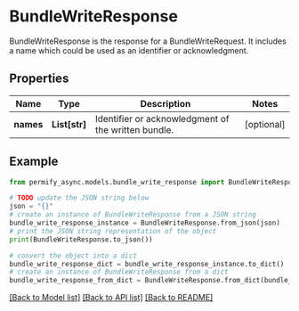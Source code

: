 # BundleWriteResponse

BundleWriteResponse is the response for a BundleWriteRequest. It includes a name which could be used as an identifier or acknowledgment.

## Properties

Name | Type | Description | Notes
------------ | ------------- | ------------- | -------------
**names** | **List[str]** | Identifier or acknowledgment of the written bundle. | [optional] 

## Example

```python
from permify_async.models.bundle_write_response import BundleWriteResponse

# TODO update the JSON string below
json = "{}"
# create an instance of BundleWriteResponse from a JSON string
bundle_write_response_instance = BundleWriteResponse.from_json(json)
# print the JSON string representation of the object
print(BundleWriteResponse.to_json())

# convert the object into a dict
bundle_write_response_dict = bundle_write_response_instance.to_dict()
# create an instance of BundleWriteResponse from a dict
bundle_write_response_from_dict = BundleWriteResponse.from_dict(bundle_write_response_dict)
```
[[Back to Model list]](../README.md#documentation-for-models) [[Back to API list]](../README.md#documentation-for-api-endpoints) [[Back to README]](../README.md)


